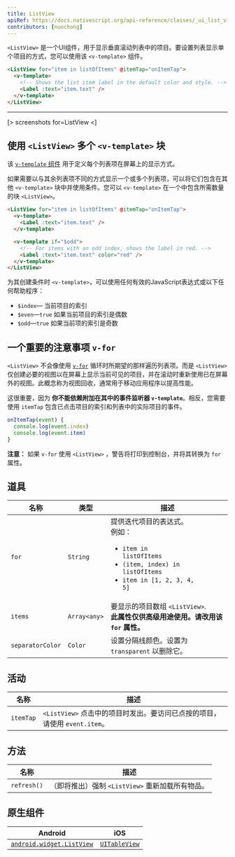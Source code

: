 ```yaml
---
title: ListView
apiRef: https://docs.nativescript.org/api-reference/classes/_ui_list_view_.listview
contributors: [nuochong]
---
```


`<ListView>` 是一个UI组件，用于显示垂直滚动列表中的项目。要设置列表显示单个项目的方式，您可以使用该 `<v-template>` 组件。

```html
<ListView for="item in listOfItems" @itemTap="onItemTap">
  <v-template>
    <!-- Shows the list item label in the default color and style. -->
    <Label :text="item.text" />
  </v-template>
</ListView>
```

---

[> screenshots for=ListView <]

## 使用 `<ListView>` 多个 `<v-template>` 块

该 [`v-template` 组件](/en/docs/utilities/v-template) 用于定义每个列表项在屏幕上的显示方式。

如果需要以与其余列表项不同的方式显示一个或多个列表项，可以将它们包含在其他 `<v-template>` 块中并使用条件。您可以 `<v-template>` 在一个中包含所需数量的块 `<ListView>`。

```html
<ListView for="item in listOfItems" @itemTap="onItemTap"> 
  <v-template>
    <Label :text="item.text" /> 
  </v-template>

  <v-template if="$odd">
    <!-- For items with an odd index, shows the label in red. -->
    <Label :text="item.text" color="red" />
  </v-template>
</ListView>
```

为其创建条件时 `<v-template>`，可以使用任何有效的JavaScript表达式或以下任何帮助程序：

* `$index`&mdash; 当前项目的索引
* `$even`&mdash;`true` 如果当前项目的索引是偶数
* `$odd`&mdash;`true` 如果当前项的索引是奇数

## 一个重要的注意事项 `v-for`

`<ListView>` 不会像使用 [`v-for`](https://vuejs.org/v2/guide/list.html#Mapping-an-Array-to-Elements-with-v-for) 循环时所期望的那样遍历列表项。而是 `<ListView>` 仅创建必要的视图以在屏幕上显示当前可见的项目，并在滚动时重新使用已在屏幕外的视图。此概念称为视图回收，通常用于移动应用程序以提高性能。 

这很重要，因为 **你不能依赖附加在其中的事件监听器 `v-template`**。相反，您需要使用 `itemTap` 包含已点击项目的索引和列表中的实际项目的事件。

```javascript
onItemTap(event) {
  console.log(event.index)
  console.log(event.item)
}
```

**注意：** 如果 `v-for` 使用 `<ListView>` ，警告将打印到控制台，并将其转换为 `for` 属性。

## 道具

| 名称 | 类型 | 描述 |
|------|------|-------------|
| `for` | `String` | 提供迭代项目的表达式。<br/>例如：<ul><li><code>item in listOfItems</code></li><li><code>(item, index) in listOfItems</code></li><li><code>item in [1, 2, 3, 4, 5]</code></li></ul>
| `items` | `Array<any>` | 要显示的项目数组 `<ListView>`.<br/>**此属性仅供高级用途使用。请改用该 `for` 属性。**
| `separatorColor` | `Color` | 设置分隔线颜色。设置为 `transparent` 以删除它。

## 活动

| 名称 | 描述 |
|------|-------------|
| `itemTap`|  `<ListView>` 点击中的项目时发出。要访问已点按的项目，请使用 `event.item`。

## 方法

| 名称 | 描述 |
|------|-------------|
| `refresh()` | （即将推出）强制 `<ListView>` 重新加载所有物品。

## 原生组件

| Android | iOS |
|---------|-----|
| [`android.widget.ListView`](https://developer.android.com/reference/android/widget/ListView.html) | [`UITableView`](https://developer.apple.com/documentation/uikit/uitableview)
